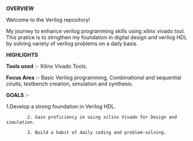   **OVERVIEW**
  
Welcome to the Verilog repository!

My journey to enhance verilog programming skills using xilinx vivado tool. This pratice is to strngthen my foundation in digital design and verilog HDL by solving variety of verilog problems on a daily basis. 

**HIGHLIGHTS**

**Tools used** :- Xilinx Vivado Tools.

**Focus Area** :- Basic Verilog programming, Combinational and sequential ciruits, testbench creation, simulation and synthesis.

**GOALS** :- 

1.Develop a strong foundation in Verilog HDL.

            2. Gain proficiency in using xilinx Vivado for Design and simulation.
            
            3. Build a habit of daily coding and problem-solving.
            
